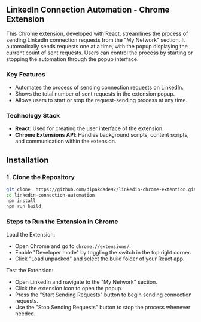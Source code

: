 ## LinkedIn Connection Automation - Chrome Extension

This Chrome extension, developed with React, streamlines the process of sending LinkedIn connection requests from the "My Network" section. It automatically sends requests one at a time, with the popup displaying the current count of sent requests. Users can control the process by starting or stopping the automation through the popup interface.

### Key Features

- Automates the process of sending connection requests on LinkedIn.
- Shows the total number of sent requests in the extension popup.
- Allows users to start or stop the request-sending process at any time.

### Technology Stack

- **React**: Used for creating the user interface of the extension.
- **Chrome Extensions API**: Handles background scripts, content scripts, and communication within the extension.

## Installation

### 1. Clone the Repository

```bash
git clone  https://github.com/dipakdade92/linkedin-chrome-extention.git
cd linkedin-connection-automation
npm install
npm run build
```

### Steps to Run the Extension in Chrome

Load the Extension:

- Open Chrome and go to `chrome://extensions/`.
- Enable "Developer mode" by toggling the switch in the top right corner.
- Click "Load unpacked" and select the build folder of your React app.

Test the Extension:

- Open LinkedIn and navigate to the "My Network" section.
- Click the extension icon to open the popup.
- Press the "Start Sending Requests" button to begin sending connection requests.
- Use the "Stop Sending Requests" button to stop the process whenever needed.
